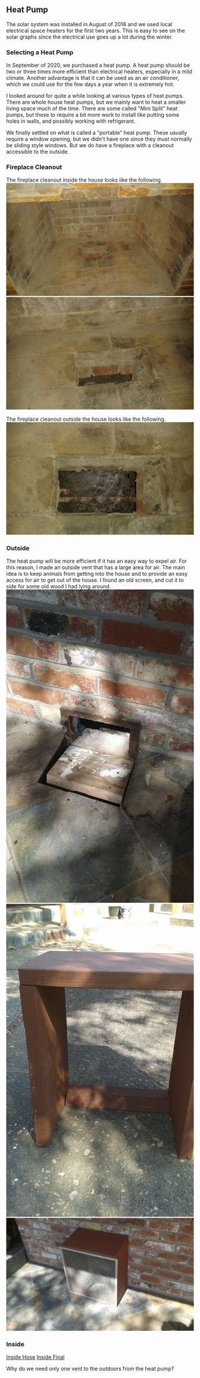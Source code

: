 <html>
<h2>Heat Pump</h2>
The solar system was installed in August of 2018 and we used local electrical
space heaters for the first two years. This is easy to see on the solar graphs
since the electrical use goes up a lot during the winter.

<h3>Selecting a Heat Pump</h3>
In September of 2020, we purchased a heat pump. A heat pump should be two or
three times more efficient than electrical heaters, especially in a mild climate.
Another advantage is that it can be used as an air conditioner, which we could
use for the few days a year when it is extremely hot.
<p/>
I looked around for quite a while looking at various types of heat pumps. There
are whole house heat pumps, but we mainly want to heat a smaller living space
much of the time. There are some called "Mini Split" heat pumps, but these to
require a bit more work to install like putting some holes in walls, and possibly
working with refrigerant.
<p/>
We finally settled on what is called a "portable" heat pump. These usually require
a window opening, but we didn't have one since they must normally be sliding style windows.
But we do have a fireplace with a cleanout accessible to the outside.

<h3>Fireplace Cleanout</h3>
The fireplace cleanout inside the house looks like the following.
<img src="HeatPumpImages/HP_InsideVent1.jpg">
<img src="HeatPumpImages/HP_InsideVent2.jpg">
<p/>
The fireplace cleanout outside the house looks like the following.
<img src="HeatPumpImages/HP_OutsideVent.jpg">

<h3>Outside</h3>
The heat pump will be more efficient if it has an easy way to expel air.
For this reason, I made an outside vent that has a large area for air.
The main idea is to keep animals from getting into the house and to
provide an easy access for air to get out of the house.
I found an old screen, and cut it to side for some old wood I had lying around.
<img src="HeatPumpImages/HP_OutsideVentAir.jpg">
<img src="HeatPumpImages/HP_OutsideCover.jpg">
<img src="HeatPumpImages/HP_OutsideFinal.jpg">

<h3>Inside</h3>
<a href="HeatPumpImages/InsideHose.jpg">Inside Hose</a>
<a href="HeatPumpImages/InsideFinal.jpg">Inside Final</a>

Why do we need only one vent to the outdoors from the heat pump?

</html>

